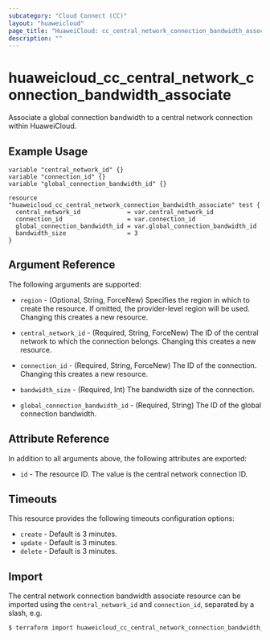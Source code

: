 ```yaml
---
subcategory: "Cloud Connect (CC)"
layout: "huaweicloud"
page_title: "HuaweiCloud: cc_central_network_connection_bandwidth_associate"
description: ""
---
```


# huaweicloud_cc_central_network_connection_bandwidth_associate

Associate a global connection bandwidth to a central network connection within HuaweiCloud.

## Example Usage

```hcl
variable "central_network_id" {}
variable "connection_id" {}
variable "global_connection_bandwidth_id" {}

resource "huaweicloud_cc_central_network_connection_bandwidth_associate" test {
  central_network_id             = var.central_network_id
  connection_id                  = var.connection_id
  global_connection_bandwidth_id = var.global_connection_bandwidth_id
  bandwidth_size                 = 3
}
```

## Argument Reference

The following arguments are supported:

* `region` - (Optional, String, ForceNew) Specifies the region in which to create the resource.
  If omitted, the provider-level region will be used.
  Changing this creates a new resource.

* `central_network_id` - (Required, String, ForceNew) The ID of the central network to which the connection belongs.
  Changing this creates a new resource.

* `connection_id` - (Required, String, ForceNew) The ID of the connection.
  Changing this creates a new resource.

* `bandwidth_size` - (Required, Int) The bandwidth size of the connection.

* `global_connection_bandwidth_id` - (Required, String) The ID of the global connection bandwidth.

## Attribute Reference

In addition to all arguments above, the following attributes are exported:

* `id` - The resource ID. The value is the central network connection ID.

## Timeouts

This resource provides the following timeouts configuration options:

* `create` - Default is 3 minutes.
* `update` - Default is 3 minutes.
* `delete` - Default is 3 minutes.

## Import

The central network connection bandwidth associate resource can be imported using the `central_network_id`
and `connection_id`, separated by a slash, e.g.

```bash
$ terraform import huaweicloud_cc_central_network_connection_bandwidth_associate.test <central_network_id>/<connection_id>
```

